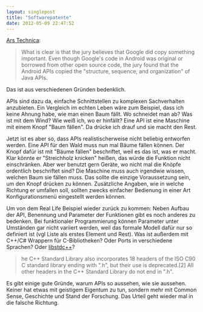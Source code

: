 ```yaml
---
layout: singlepost
title: "Softwarepatente"
date: 2012-05-09 22:47:52
---
```

[Ars Technica](http://arstechnica.com/tech-policy/news/2012/05/jury-rules-google-violated-copyright-law-google-moves-for-mistrial.ars):
>What is clear is that the jury believes that Google did copy something important. Even though Google's code in Android was original or borrowed from other open source code, the jury found that the Android APIs copied the "structure, sequence, and organization" of Java APIs.

Das ist aus verschiedenen Gründen bedenklich.

APIs sind dazu da, einfache Schnittstellen zu komplexen Sachverhalten anzubieten. Ein Vergleich im echten Leben wäre zum Beispiel, dass ich keine Ahnung habe, wie man einen Baum fällt. Wo schneidet man ab? Was ist mit dem Wind? Wie weiß ich, wo er hinfällt? Eine API ist eine Maschine mit einem Knopf "Baum fällen". Da drücke ich drauf und sie macht den Rest.

Jetzt ist es aber so, dass APIs realistischerweise nicht beliebig entworfen werden. Eine API für den Wald muss nun mal Bäume fällen können. Der Knopf dafür ist mit "Bäume fällen" beschriftet, weil es das ist, was er macht. Klar könnte er "Streichholz knicken" heißen, das würde die Funktion nicht einschränken. Aber wer benutzt gern Geräte, wo nicht mal die Knöpfe ordentlich beschriftet sind? Die Maschine muss auch irgendwie wissen, welchen Baum sie fällen muss. Das sollte die einzige Voraussetzung sein, um den Knopf drücken zu können. Zusätzliche Angaben, wie in welche Richtung er umfallen soll, sollten zwecks einfacher Bedienung in einer Art Konfigurationsmenü eingestellt werden können.

Um von dem Real Life Beispiel wieder zurück zu kommen: Neben Aufbau der API, Benennung und Parameter der Funktionen gibt es noch anderes zu bedenken. Bei funktionaler Programmierung können Parameter unter Umständen gar nicht variiert werden, weil das formale Modell dafür nur so definiert ist (vgl Liste als erstes Element und Rest). Was ist außerdem mit C++/C# Wrappern für C-Bibliotheken? Oder Ports in verschiedene Sprachen? Oder [libstdc++](http://en.wikipedia.org/wiki/Libstdc%2B%2B")?

>he C++ Standard Library also incorporates 18 headers of the ISO C90 C standard library ending with ".h", but their use is deprecated.[2] All other headers in the C++ Standard Library do not end in ".h".

Es gibt einige gute Gründe, warum APIs so aussehen, wie sie aussehen. Keiner hat etwas mit geistigem Eigentum zu tun, sondern mehr mit Common Sense, Geschichte und Stand der Forschung. Das Urteil geht wieder mal in die falsche Richtung.